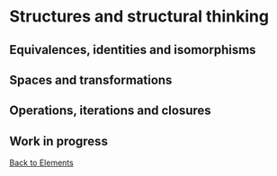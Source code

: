 # Structures and structural thinking

## Equivalences, identities and isomorphisms

## Spaces and transformations

## Operations, iterations and closures

## Work in progress

[Back to Elements](README.md#structural-thinking)
